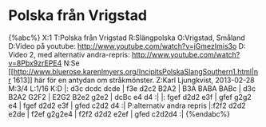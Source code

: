 # Polska från Vrigstad

{%abc%}
X:1
T:Polska från Vrigstad
R:Slängpolska
O:Vrigstad, Småland
D:Video på youtube: http://www.youtube.com/watch?v=jGmezImis3o
D: Video 2, med alternativ andra-repris: http://www.youtube.com/watch?v=8Pbx9zrEPE4
N:Se [[http://www.bluerose.karenlmyers.org/IncipitsPolskaSlangSouthern1.html|nr 1613]] här för en antydan om stråkmönster.
Z:Karl Ljungkvist, 2013-02-28
M:3/4
L:1/16
K:D
|: d3c dcdc dcde | f3e d2c2 B2A2 | B3A BABA BABc | d3c B2A2 G2F2 | E2G2 B2e2 g2e2 | dcBc e4 d4 :|
|: fgef d2d2 e3f | gfef g2g2 e4 | fgef d2d2 e3f | gfed c2d2 d4 :|
P:alternativ andra repris
|:f2f2 d2d2 e2de | f2ef g2g2e4 | f2f2 d2d2 e2ef | gfed c2d2d4 :|
{%endabc%}
